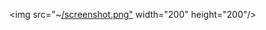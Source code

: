 <img src="~[/screenshot.png"](https://github.com/kenantasdemir/jpcdatastorestudy/blob/master/screenshot.png) width="200" height="200"/>
